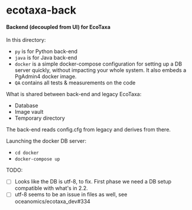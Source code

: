 # ecotaxa-back

#### Backend (decoupled from UI) for EcoTaxa

In this directory:
- `py` is for Python back-end
- `java` is for Java back-end
- `docker` is a simple docker-compose configuration for setting up a DB server quickly, without impacting your whole system. It also embeds a PgAdmin4 docker image.
- `QA` contains all tests & measurements on the code 

What is shared between back-end and legacy EcoTaxa:
* Database
* Image vault
* Temporary directory

The back-end reads config.cfg from legacy and derives from there.

Launching the docker DB server:
* `cd docker`
* `docker-compose up`

TODO:
- [ ] Looks like the DB is utf-8, to fix. First phase we need a DB setup compatible with what's in 2.2.
- [ ] utf-8 seems to be an issue in files as well, see oceanomics/ecotaxa_dev#334
